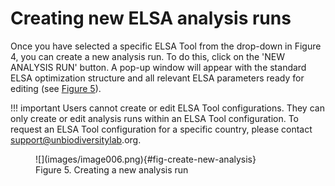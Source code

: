 # Creating new ELSA analysis runs

Once you have selected a specific ELSA Tool from the drop-down in Figure 4, you can create a new analysis run. To do this, click on the 'NEW ANALYSIS RUN' button. A pop-up window will appear with the standard ELSA optimization structure and all relevant ELSA parameters ready for editing (see [Figure 5](#fig-create-new-analysis)). 

!!! important
    Users cannot create or edit ELSA Tool configurations. They can only create or edit analysis runs within an ELSA Tool configuration. To request an ELSA Tool configuration for a specific country, please contact <support@unbiodiversitylab>.org.

<figure markdown>
![](images/image006.png){#fig-create-new-analysis}
<figcaption> Figure 5. Creating a new analysis run</figcaption>
</figure>